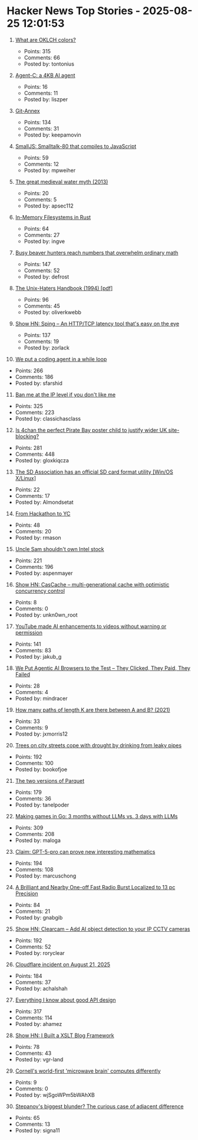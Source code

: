 # Hacker News Top Stories - 2025-08-25 12:01:53

1. [What are OKLCH colors?](https://jakub.kr/components/oklch-colors)
   - Points: 315
   - Comments: 66
   - Posted by: tontonius

2. [Agent-C: a 4KB AI agent](https://github.com/bravenewxyz/agent-c)
   - Points: 16
   - Comments: 11
   - Posted by: liszper

3. [Git-Annex](https://git-annex.branchable.com/)
   - Points: 134
   - Comments: 31
   - Posted by: keepamovin

4. [SmallJS: Smalltalk-80 that compiles to JavaScript](https://small-js.org/Home/Home.html)
   - Points: 59
   - Comments: 12
   - Posted by: mpweiher

5. [The great medieval water myth (2013)](https://leslefts.blogspot.com/2013/11/the-great-medieval-water-myth.html)
   - Points: 20
   - Comments: 5
   - Posted by: apsec112

6. [In-Memory Filesystems in Rust](https://andre.arko.net/2025/08/18/in-memory-filesystems-in-rust/)
   - Points: 64
   - Comments: 27
   - Posted by: ingve

7. [Busy beaver hunters reach numbers that overwhelm ordinary math](https://www.quantamagazine.org/busy-beaver-hunters-reach-numbers-that-overwhelm-ordinary-math-20250822/)
   - Points: 147
   - Comments: 52
   - Posted by: defrost

8. [The Unix-Haters Handbook (1994) [pdf]](https://simson.net/ref/ugh.pdf)
   - Points: 96
   - Comments: 45
   - Posted by: oliverkwebb

9. [Show HN: Sping – An HTTP/TCP latency tool that's easy on the eye](https://dseltzer.gitlab.io/sping/docs/)
   - Points: 137
   - Comments: 19
   - Posted by: zorlack

10. [We put a coding agent in a while loop](https://github.com/repomirrorhq/repomirror/blob/main/repomirror.md)
   - Points: 266
   - Comments: 186
   - Posted by: sfarshid

11. [Ban me at the IP level if you don't like me](https://boston.conman.org/2025/08/21.1)
   - Points: 325
   - Comments: 223
   - Posted by: classichasclass

12. [Is 4chan the perfect Pirate Bay poster child to justify wider UK site-blocking?](https://torrentfreak.com/uk-govt-finds-ideal-pirate-bay-poster-boy-to-sell-blocking-of-non-pirate-sites-250824/)
   - Points: 281
   - Comments: 448
   - Posted by: gloxkiqcza

13. [The SD Association has an official SD card format utility [Win/OS X/Linux]](https://www.sdcard.org/downloads/sd-memory-card-formatter-for-linux/)
   - Points: 22
   - Comments: 17
   - Posted by: Almondsetat

14. [From Hackathon to YC](https://www.producthunt.com/p/april-yc-s25/from-hackathon-to-yc)
   - Points: 48
   - Comments: 20
   - Posted by: rmason

15. [Uncle Sam shouldn't own Intel stock](https://www.wsj.com/opinion/uncle-sam-shouldnt-own-intel-stock-ccd6986d)
   - Points: 221
   - Comments: 196
   - Posted by: aspenmayer

16. [Show HN: CasCache – multi-generational cache with optimistic concurrency control](https://github.com/unkn0wn-root/cascache)
   - Points: 8
   - Comments: 0
   - Posted by: unkn0wn_root

17. [YouTube made AI enhancements to videos without warning or permission](https://www.bbc.com/future/article/20250822-youtube-is-using-ai-to-edit-videos-without-permission)
   - Points: 141
   - Comments: 83
   - Posted by: jakub_g

18. [We Put Agentic AI Browsers to the Test – They Clicked, They Paid, They Failed](https://guard.io/labs/scamlexity-we-put-agentic-ai-browsers-to-the-test-they-clicked-they-paid-they-failed)
   - Points: 28
   - Comments: 4
   - Posted by: mindracer

19. [How many paths of length K are there between A and B? (2021)](https://horace.io/walks)
   - Points: 33
   - Comments: 9
   - Posted by: jxmorris12

20. [Trees on city streets cope with drought by drinking from leaky pipes](https://www.newscientist.com/article/2487804-trees-on-city-streets-cope-with-drought-by-drinking-from-leaky-pipes/)
   - Points: 192
   - Comments: 100
   - Posted by: bookofjoe

21. [The two versions of Parquet](https://www.jeronimo.dev/the-two-versions-of-parquet/)
   - Points: 179
   - Comments: 36
   - Posted by: tanelpoder

22. [Making games in Go: 3 months without LLMs vs. 3 days with LLMs](https://marianogappa.github.io/software/2025/08/24/i-made-two-card-games-in-go/)
   - Points: 309
   - Comments: 208
   - Posted by: maloga

23. [Claim: GPT-5-pro can prove new interesting mathematics](https://twitter.com/SebastienBubeck/status/1958198661139009862)
   - Points: 194
   - Comments: 108
   - Posted by: marcuschong

24. [A Brilliant and Nearby One-off Fast Radio Burst Localized to 13 pc Precision](https://iopscience.iop.org/article/10.3847/2041-8213/adf62f)
   - Points: 84
   - Comments: 21
   - Posted by: gnabgib

25. [Show HN: Clearcam – Add AI object detection to your IP CCTV cameras](https://github.com/roryclear/clearcam)
   - Points: 192
   - Comments: 52
   - Posted by: roryclear

26. [Cloudflare incident on August 21, 2025](https://blog.cloudflare.com/cloudflare-incident-on-august-21-2025/)
   - Points: 184
   - Comments: 37
   - Posted by: achalshah

27. [Everything I know about good API design](https://www.seangoedecke.com/good-api-design/)
   - Points: 317
   - Comments: 114
   - Posted by: ahamez

28. [Show HN: I Built a XSLT Blog Framework](https://vgr.land/content/posts/20250821.xml)
   - Points: 78
   - Comments: 43
   - Posted by: vgr-land

29. [Cornell's world-first 'microwave brain' computes differently](https://newatlas.com/computers/cornell-microwave-brain/)
   - Points: 9
   - Comments: 0
   - Posted by: wjSgoWPm5bWAhXB

30. [Stepanov's biggest blunder? The curious case of adjacent difference](https://mmapped.blog/posts/43-stepanovs-biggest-blunder)
   - Points: 65
   - Comments: 13
   - Posted by: signa11

